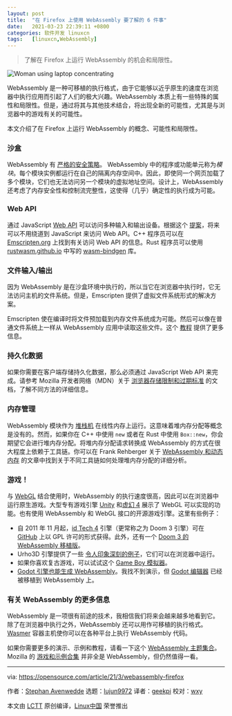 ```yaml
---
layout: post
title:	"在 Firefox 上使用 WebAssembly 要了解的 6 件事"
date:	2021-03-23 22:39:11 +0800 
categories:	软件开发 linuxcn 
tags:	[linuxcn,WebAssembly]
---
```




> 
> 了解在 Firefox 上运行 WebAssembly 的机会和局限性。
> 
> 
> 


![](/Asserts/Images//attachment/album/202103/23/223901pi6tcg7ybsyxos7x.jpg "Woman using laptop concentrating")


WebAssembly 是一种可移植的执行格式，由于它能够以近乎原生的速度在浏览器中执行应用而引起了人们的极大兴趣。WebAssembly 本质上有一些特殊的属性和局限性。但是，通过将其与其他技术结合，将出现全新的可能性，尤其是与浏览器中的游戏有关的可能性。


本文介绍了在 Firefox 上运行 WebAssembly 的概念、可能性和局限性。


### 沙盒


WebAssembly 有 [严格的安全策略](https://webassembly.org/docs/security/)。 WebAssembly 中的程序或功能单元称为*模块*。每个模块实例都运行在自己的隔离内存空间中。因此，即使同一个网页加载了多个模块，它们也无法访问另一个模块的虚拟地址空间。设计上，WebAssembly 还考虑了内存安全性和控制流完整性，这使得（几乎）确定性的执行成为可能。


### Web API


通过 JavaScript [Web API](https://developer.mozilla.org/en-US/docs/Web/API) 可以访问多种输入和输出设备。根据这个 [提案](https://github.com/WebAssembly/gc/blob/master/README.md)，将来可以不用绕道到 JavaScript 来访问 Web API。C++ 程序员可以在 [Emscripten.org](https://emscripten.org/docs/porting/connecting_cpp_and_javascript/Interacting-with-code.html) 上找到有关访问 Web API 的信息。Rust 程序员可以使用 [rustwasm.github.io](https://rustwasm.github.io/wasm-bindgen/) 中写的 [wasm-bindgen](https://github.com/rustwasm/wasm-bindgen) 库。


### 文件输入/输出


因为 WebAssembly 是在沙盒环境中执行的，所以当它在浏览器中执行时，它无法访问主机的文件系统。但是，Emscripten 提供了虚拟文件系统形式的解决方案。


Emscripten 使在编译时将文件预加载到内存文件系统成为可能。然后可以像在普通文件系统上一样从 WebAssembly 应用中读取这些文件。这个 [教程](https://emscripten.org/docs/api_reference/Filesystem-API.html) 提供了更多信息。


### 持久化数据


如果你需要在客户端存储持久化数据，那么必须通过 JavaScript Web API 来完成。请参考 Mozilla 开发者网络（MDN）关于 [浏览器存储限制和过期标准](https://developer.mozilla.org/en-US/docs/Web/API/IndexedDB_API/Browser_storage_limits_and_eviction_criteria) 的文档，了解不同方法的详细信息。


### 内存管理


WebAssembly 模块作为 [堆栈机](https://en.wikipedia.org/wiki/Stack_machine) 在线性内存上运行。这意味着堆内存分配等概念是没有的。然而，如果你在 C++ 中使用 `new` 或者在 Rust 中使用 `Box::new`，你会期望它会进行堆内存分配。将堆内存分配请求转换成 WebAssembly 的方式在很大程度上依赖于工具链。你可以在 Frank Rehberger 关于 [WebAssembly 和动态内存](https://frehberg.wordpress.com/webassembly-and-dynamic-memory/) 的文章中找到关于不同工具链如何处理堆内存分配的详细分析。


### 游戏！


与 [WebGL](https://en.wikipedia.org/wiki/WebGL) 结合使用时，WebAssembly 的执行速度很高，因此可以在浏览器中运行原生游戏。大型专有游戏引擎 [Unity](https://beta.unity3d.com/jonas/AngryBots/) 和[虚幻 4](https://www.youtube.com/watch?v=TwuIRcpeUWE) 展示了 WebGL 可以实现的功能。也有使用 WebAssembly 和 WebGL 接口的开源游戏引擎。这里有些例子：


* 自 2011 年 11 月起，[id Tech 4](https://en.wikipedia.org/wiki/Id_Tech_4) 引擎（更常称之为 Doom 3 引擎）可在 [GitHub](https://github.com/id-Software/DOOM-3) 上以 GPL 许可的形式获得。此外，还有一个 [Doom 3 的 WebAssembly 移植版](https://wasm.continuation-labs.com/d3demo/)。
* Urho3D 引擎提供了一些 [令人印象深刻的例子](https://urho3d.github.io/samples/)，它们可以在浏览器中运行。
* 如果你喜欢复古游戏，可以试试这个 [Game Boy 模拟器](https://vaporboy.net/)。
* [Godot 引擎也能生成 WebAssembly](https://docs.godotengine.org/en/stable/development/compiling/compiling_for_web.html)。我找不到演示，但 [Godot 编辑器](https://godotengine.org/editor/latest/godot.tools.html) 已经被移植到 WebAssembly 上。


### 有关 WebAssembly 的更多信息


WebAssembly 是一项很有前途的技术，我相信我们将来会越来越多地看到它。除了在浏览器中执行之外，WebAssembly 还可以用作可移植的执行格式。[Wasmer](https://github.com/wasmerio/wasmer) 容器主机使你可以在各种平台上执行 WebAssembly 代码。


如果你需要更多的演示、示例和教程，请看一下这个 [WebAssembly 主题集合](https://github.com/mbasso/awesome-wasm)。Mozilla 的 [游戏和示例合集](https://developer.mozilla.org/en-US/docs/Games/Examples) 并非全是 WebAssembly，但仍然值得一看。




---


via: <https://opensource.com/article/21/3/webassembly-firefox>


作者：[Stephan Avenwedde](https://opensource.com/users/hansic99) 选题：[lujun9972](https://github.com/lujun9972) 译者：[geekpi](https://github.com/geekpi) 校对：[wxy](https://github.com/wxy)


本文由 [LCTT](https://github.com/LCTT/TranslateProject) 原创编译，[Linux中国](https://linux.cn/) 荣誉推出
